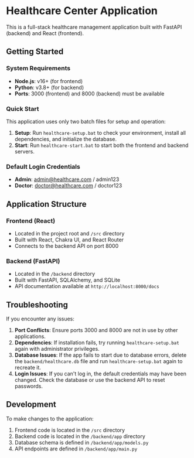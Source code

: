 # Healthcare Center Application

This is a full-stack healthcare management application built with FastAPI (backend) and React (frontend).

## Getting Started

### System Requirements

- **Node.js**: v16+ (for frontend)
- **Python**: v3.8+ (for backend)
- **Ports**: 3000 (frontend) and 8000 (backend) must be available

### Quick Start

This application uses only two batch files for setup and operation:

1. **Setup**: Run `healthcare-setup.bat` to check your environment, install all dependencies, and initialize the database.
2. **Start**: Run `healthcare-start.bat` to start both the frontend and backend servers.

### Default Login Credentials

- **Admin**: admin@healthcare.com / admin123
- **Doctor**: doctor@healthcare.com / doctor123

## Application Structure

### Frontend (React)

- Located in the project root and `/src` directory
- Built with React, Chakra UI, and React Router
- Connects to the backend API on port 8000

### Backend (FastAPI)

- Located in the `/backend` directory
- Built with FastAPI, SQLAlchemy, and SQLite
- API documentation available at `http://localhost:8000/docs`

## Troubleshooting

If you encounter any issues:

1. **Port Conflicts**: Ensure ports 3000 and 8000 are not in use by other applications.
2. **Dependencies**: If installation fails, try running `healthcare-setup.bat` again with administrator privileges.
3. **Database Issues**: If the app fails to start due to database errors, delete the `backend/healthcare.db` file and run `healthcare-setup.bat` again to recreate it.
4. **Login Issues**: If you can't log in, the default credentials may have been changed. Check the database or use the backend API to reset passwords.

## Development

To make changes to the application:

1. Frontend code is located in the `/src` directory
2. Backend code is located in the `/backend/app` directory
3. Database schema is defined in `/backend/app/models.py`
4. API endpoints are defined in `/backend/app/main.py`

